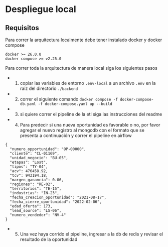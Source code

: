 # Despliegue local

## Requisitos

Para correr la arquitectura localmente debe tener instalado docker y docker compose

````
docker >= 26.0.0
docker compose >= v2.25.0
````

Para correr toda la arquitectura de manera local siga los siguientes pasos


- 1. copiar las variables de entorno `.env-local` a un archivo `.env` en la raiz del directorio `./backend`
- 2. correr el siguiente comando `docker compose -f docker-compose-db.yaml -f docker-compose.yaml up --build`
- 3. si quiere correr el pipeline de la etl siga las instrucciones del readme 
- 4. Para predecir si una nueva oportunidad es favorable o no, por favor agregar el nuevo registro al mongodb con el formato que se presenta a continuación y correr el pipeline en airflow

`````
{
  "numero_opportunidad": "OP-00000",
  "cliente": "CL-01169",
  "unidad_negocio": "BU-05",
  "etapas": "Lost",
  "tipos": "TY-04",
  "acv": 476458.92,
  "tcv": 943194.18,
  "margen_ganancia": 0.06,
  "regiones": "RE-02",
  "territorios": "TE-15",
  "industrias": "IN-23",
  "fecha_creacion_oportunidad": "2021-08-17",
  "fecha_cierre_oportunidad": "2022-02-06",
  "edad_oferta": 173,
  "lead_source": "LS-06",
  "numero_vendedor": "NV-4"
}

`````

- 5. Una vez haya corrido el pipeline, ingresar a la db de redis y revisar el resultado de la oportunidad


